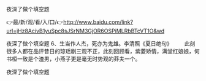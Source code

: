 夜深了做个填空题

👉最/新/观/看/入/口/👉http://www.baidu.com/link?url=jHz8AcivB1yuSpc8sJSrNM3GjOR6OSPiMLRbBTcVT1O&wd

夜深了做个填空题	6、生当作人杰，死亦为鬼雄。李清照《夏日绝句》
　　此刻很多人都在品评昔日的琼瑶剧三观不正，此刻回顾看，紫菱矫情，满堂红娘娘，何书桓一致是个渣男，小燕子更是毫无时势观的莽夫一个。


夜深了做个填空题
